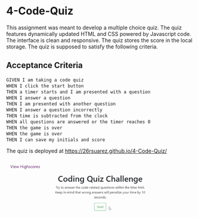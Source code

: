# 4-Code-Quiz

This assignment was meant to develop a multiple choice quiz. The quiz features dynamically updated HTML and CSS powered by Javascript code. The interface is clean and responsive. The quiz stores the score in the local storage. The quiz is supposed to satisfy the following criteria.

## Acceptance Criteria

```
GIVEN I am taking a code quiz
WHEN I click the start button
THEN a timer starts and I am presented with a question
WHEN I answer a question
THEN I am presented with another question
WHEN I answer a question incorrectly
THEN time is subtracted from the clock
WHEN all questions are answered or the timer reaches 0
THEN the game is over
WHEN the game is over
THEN I can save my initials and score
```


The quiz is deployed at https://26rsuarez.github.io/4-Code-Quiz/

![QuizGif](./assets/CodeQuiz.gif)